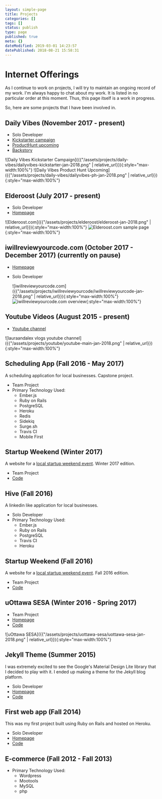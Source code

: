```yaml
---
layout: simple-page
title: Projects
categories: []
tags: []
status: publish
type: page
published: true
meta: {}
dateModified: 2019-03-01 14:23:57
datePublished: 2018-08-21 15:58:31
---
```


# Internet Offerings

As I continue to work on projects, I will try to maintain an ongoing record of my work. I'm always happy to chat about my work. It is listed in no particular order at this moment. Thus, this page itself is a work in progress.

So, here are some projects that I have been involved in.

## Daily Vibes (November 2017 - present)

- Solo Developer
- [Kickstarter campaign](https://www.kickstarter.com/projects/471588901/daily-vibes)
- [ProductHunt upcoming](https://www.producthunt.com/upcoming/daily-vibes/)
- [Backstory](https://gist.github.com/getaclue/f1a3b6be4bf5a25d931a0b0bc6099885)

![Daily Vibes Kickstarter Campaign]({{"/assets/projects/daily-vibes/dailyvibes-kickstarter-jan-2018.png" | relative_url}}){:style="max-width:100%"}
![Daily Vibes Product Hunt Upcoming]({{"/assets/projects/daily-vibes/dailyvibes-ph-jan-2018.png" | relative_url}}){:style="max-width:100%"}

## Elderoost (July 2017 - present)

- Solo Developer
- [Homepage](https://elderoost.com)

![Elderoost.com]({{"/assets/projects/elderoost/elderoost-jan-2018.png" | relative_url}}){:style="max-width:100%"}
![Elderoost.com sample page](https://cdn-pro.dprcdn.net/files/acc_603419/HF7VLE){:style="max-width:100%"}

## iwillreviewyourcode.com (October 2017 - December 2017) (currently on pause)

- [Homepage](https://iwillreviewyourcode.com)

- Solo Developer

  ![iwillreviewyourcode.com]({{"/assets/projects/iwillreviewyourcode/iwillreviewyourcode-jan-2018.png" | relative_url}}){:style="max-width:100%"}
  ![iwillreviewyourcode.com overview](https://cdn-pro.dprcdn.net/files/acc_603419/Xitn2i){:style="max-width:100%"}

## Youtube Videos (August 2015 - present)

- [Youtube channel](https://www.youtube.com/channel/UCJkHRtROA1RHjaQn_wBMocQ)

![lauraandalex vlogs youtube channel]({{"/assets/projects/youtube/youtube-main-jan-2018.png" | relative_url}}){:style="max-width:100%"}

## Scheduling App (Fall 2016 - May 2017)

A scheduling application for local businesses. Capstone project.

- Team Project
- Primary Technology Used:
  - Ember.js
  - Ruby on Rails
  - PostgreSQL
  - Heroku
  - Redis
  - Sidekiq
  - Surge.sh
  - Travis CI
  - Mobile First

## Startup Weekend (Winter 2017)

A website for a [local startup weekend event](https://www.facebook.com/events/1270558846372280/). Winter 2017 edition.

- Team Project
- [Code](https://github.com/sesa-uottawa/startup-weekend-website/tree/master/W2017)

## Hive (Fall 2016)

A linkedin like application for local businesses.

- Solo Developer
- Primary Technology Used:
  - Ember.js
  - Ruby on Rails
  - PostgreSQL
  - Travis CI
  - Heroku

## Startup Weekend (Fall 2016)

A website for a [local startup weekend event](https://www.facebook.com/events/1358385600849660/). Fall 2016 edition.

- Team Project
- [Code](https://github.com/sesa-uottawa/startup-weekend-website/tree/master/F2016)

## uOttawa SESA (Winter 2016 - Spring 2017)

- Team Project
- [Homepage](https://uottawa-sesa.ca/)
- [Code](https://github.com/sesa-uottawa/uottawasesa)

![uOttawa SESA]({{"/assets/projects/uottawa-sesa/uottawa-sesa-jan-2018.png" | relative_url}}){:style="max-width:100%"}

## Jekyll Theme (Summer 2015)

I was extremely excited to see the Google's Material Design Lite library that I decided to play with it. I ended up making a theme for the Jekyll blog platform.

- Solo Developer
- [Homepage](https://getaclue.github.io/mdl-jekyll/)
- [Code](https://github.com/getaclue/mdl-jekyll)

## First web app (Fall 2014)

This was my first project built using Ruby on Rails and hosted on Heroku.

- Solo Developer
- [Homepage](https://getaclue-evtbckwl.herokuapp.com/)
- [Code](https://github.com/getaclue/survey_app)

## E-commerce (Fall 2012 - Fall 2013)

- Primary Technology Used:
  - Wordpress
  - Mootools
  - MySQL
  - php
